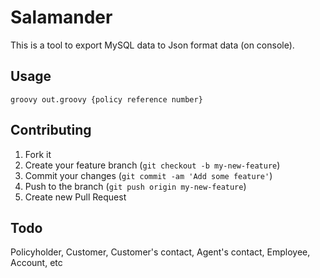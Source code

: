Salamander
==========

This is a tool to export MySQL data to Json format data (on console).

## Usage
```
groovy out.groovy {policy reference number}
```

## Contributing

1. Fork it
2. Create your feature branch (`git checkout -b my-new-feature`)
3. Commit your changes (`git commit -am 'Add some feature'`)
4. Push to the branch (`git push origin my-new-feature`)
5. Create new Pull Request

## Todo
Policyholder,
Customer,
Customer's contact,
Agent's contact,
Employee,
Account,
etc
